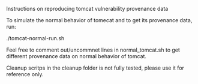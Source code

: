 Instructions on reproducing tomcat vulnerability provenance data

To simulate the normal behavior of tomecat and to get its provenance data, run: 

./tomcat-normal-run.sh

Feel free to comment out/uncommnet lines in normal_tomcat.sh to get different provenance data on normal behavior of tomcat. 

Cleanup scritps in the cleanup folder is not fully tested, please use it for reference only.